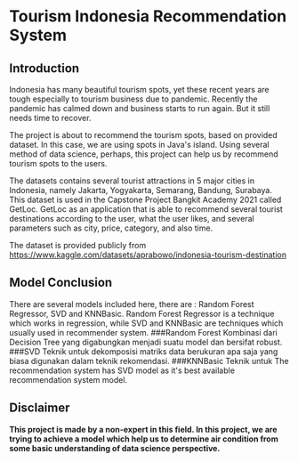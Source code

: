 # Tourism Indonesia Recommendation System

## Introduction
Indonesia has many beautiful tourism spots, yet these recent years are tough especially to tourism business due to pandemic. Recently the pandemic has calmed down and business starts to run again. But it still needs time to recover.

The project is about to recommend the tourism spots, based on provided dataset. In this case, we are using spots in Java's island. Using several method of data science, perhaps, this project can help us by recommend tourism spots to the users.

The datasets contains several tourist attractions in 5 major cities in Indonesia, namely Jakarta, Yogyakarta, Semarang, Bandung, Surabaya. This dataset is used in the Capstone Project Bangkit Academy 2021 called GetLoc. GetLoc as an application that is able to recommend several tourist destinations according to the user, what the user likes, and several parameters such as city, price, category, and also time.

The dataset is provided publicly from https://www.kaggle.com/datasets/aprabowo/indonesia-tourism-destination

## Model Conclusion
There are several models included here, there are : Random Forest Regressor, SVD and KNNBasic. Random Forest Regressor is a technique which works in regression, while SVD and KNNBasic are techniques which usually used in recommender system.
###Random Forest
Kombinasi dari Decision Tree yang digabungkan menjadi suatu model dan bersifat robust.
###SVD
Teknik untuk dekomposisi matriks data berukuran apa saja yang biasa digunakan dalam teknik rekomendasi.
###KNNBasic
Teknik untuk 
The recommendation system has SVD model as it's best available recommendation system model.

## Disclaimer
**This project is made by a non-expert in this field. In this project, we are trying to achieve a model which help us to determine air condition from some basic understanding of data science perspective.**
